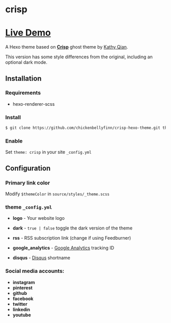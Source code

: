 # crisp

# [Live Demo](https://chickenbellyfinn.github.io/crisp-hexo-theme/)

A Hexo theme based on [**Crisp**](https://github.com/kathyqian/crisp) ghost theme by [Kathy Qian](https://github.com/kathyqian).

This version has some style differences from the original, including an optional dark mode.

## Installation

### Requirements
* hexo-renderer-scss

### Install

``` bash
$ git clone https://github.com/chickenbellyfinn/crisp-hexo-theme.git themes/crisp
```

### Enable
Set `theme: crisp` in your site `_config.yml`


## Configuration

### Primary link color
Modify `$themeColor` in `source/styles/_theme.scss`

### theme `_config.yml`
- **logo** - Your website logo
- **dark** - `true | false` toggle the dark version of the theme 
- **rss** - RSS subscription link (change if using Feedburner)

- **google_analytics** - [Google Analytics](https://support.google.com/analytics/answer/1008015) tracking ID
- **disqus** - [Disqus](https://disqus.com/admin/create/) shortname

 ### Social media accounts:
- **instagram**
- **pinterest**
- **github**
- **facebook**
- **twitter**
- **linkedin**
- **youtube**
